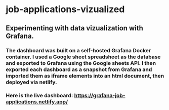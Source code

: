 # job-applications-vizualized

## Experimenting with data vizualization with Grafana.

### The dashboard was built on a self-hosted Grafana Docker container. I used a Google sheet spreadsheet as the database and exported to Grafana using the Google sheets API. I then exported each dashboard as a snapshot from Grafana and imported them as iframe elements into an html document, then deployed via netlify.

### Here is the live dashboard: https://grafana-job-applications.netlify.app/
